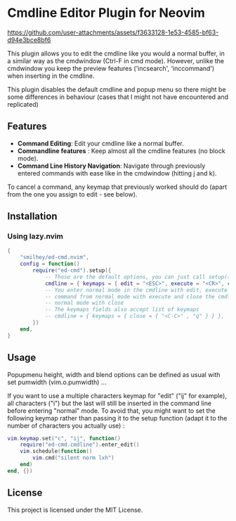 # Cmdline Editor Plugin for Neovim

https://github.com/user-attachments/assets/f3633128-1e53-4585-bf63-d94e3bce8bf6

This plugin allows you to edit the cmdline like you would a normal buffer, in a
similar way as the cmdwindow (Ctrl-F in cmd mode). However, unlike the cmdwindow
you keep the preview features ('incsearch', 'inccommand') when inserting in the
cmdline.

This plugin disables the default cmdline and popup menu so there might be some
differences in behaviour (cases that I might not have encountered and replicated)

## Features

- **Command Editing**: Edit your cmdline like a normal buffer.
- **Commandline features** : Keep almost all the cmdline features (no block mode).
- **Command Line History Navigation**: Navigate through previously entered
  commands with ease like in the cmdwindow (hitting j and k).

To cancel a command, any keymap that previously worked should do (apart from the one you assign to edit - see below).

## Installation

### Using lazy.nvim

```lua
{
	"smilhey/ed-cmd.nvim",
	config = function()
		require("ed-cmd").setup({
			-- Those are the default options, you can just call setup({}) if you don't want to change the defaults
			cmdline = { keymaps = { edit = "<ESC>", execute = "<CR>", close = "<C-C>" } },
			-- You enter normal mode in the cmdline with edit, execute a
			-- command from normal mode with execute and close the cmdline in
			-- normal mode with close
			-- The keymaps fields also accept list of keymaps
			-- cmdline = { keymaps = { close = { "<C-C>" , "q" } } },
		})
	end,
}
```

## Usage

Popupmenu height, width and blend options can be defined as usual with set pumwidth (vim.o.pumwidth) ...

If you want to use a multiple characters keymap for "edit" ("ij" for example), all characters ("i") but the last will still
be inserted in the command line before entering "normal" mode. To avoid that, you might want to set the following keymap rather
than passing it to the setup function (adapt it to the number of characters you actually use) :

```lua
vim.keymap.set("c", "ij", function()
	require("ed-cmd.cmdline").enter_edit()
	vim.schedule(function()
		vim.cmd("silent norm lxh")
	end)
end, {})
```

## License

This project is licensed under the MIT License.
